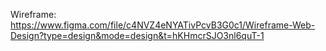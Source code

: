 Wireframe: https://www.figma.com/file/c4NVZ4eNYATivPcvB3G0c1/Wireframe-Web-Design?type=design&mode=design&t=hKHmcrSJO3nl6quT-1
